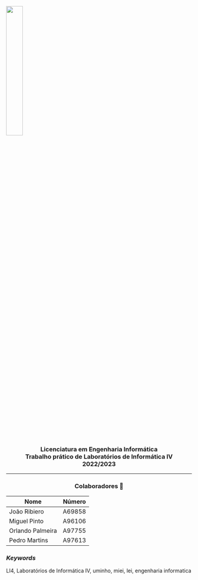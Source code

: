 <img src='https://i.postimg.cc/hjkbcqPN/EEUM-logo.png' width="30%"/>

<h3 align="center">Licenciatura em Engenharia Informática <br> Trabalho prático de Laboratórios de Informática IV <br> 2022/2023 </h3>

---
<h3 align="center"> Colaboradores &#129309 </h2>

<div align="center">

| Nome             | Número |
|------------------|--------|
| João Ribiero     | A69858 |
| Miguel Pinto     | A96106 |
| Orlando Palmeira | A97755 |
| Pedro Martins    | A97613 |

</div>

<h3><i>Keywords</i></h3>
LI4, Laboratórios de Informática IV, uminho, miei, lei, engenharia informatica
